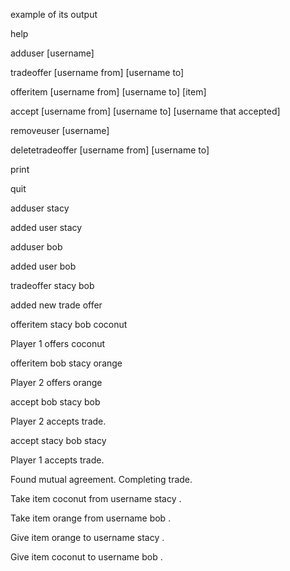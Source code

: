 example of its output

help

adduser [username]

tradeoffer [username from] [username to]

offeritem [username from] [username to] [item]

accept [username from] [username to] [username that accepted]

removeuser [username]

deletetradeoffer [username from] [username to]

print

quit

adduser stacy

added user stacy

adduser bob

added user bob

tradeoffer stacy bob

added new trade offer

offeritem stacy bob coconut

Player 1 offers coconut

offeritem bob stacy orange

Player 2 offers orange

accept bob stacy bob

Player 2 accepts trade.

accept stacy bob stacy

Player 1 accepts trade.

Found mutual agreement. Completing trade.

Take item coconut from username stacy .

Take item orange from username bob .

Give item orange to username stacy .

Give item coconut to username bob .

